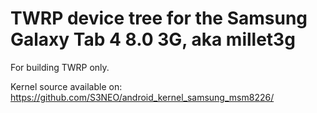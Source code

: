 TWRP device tree for the Samsung Galaxy Tab 4 8.0 3G, aka millet3g
========================================================

For building TWRP only.

Kernel source available on: https://github.com/S3NEO/android_kernel_samsung_msm8226/
